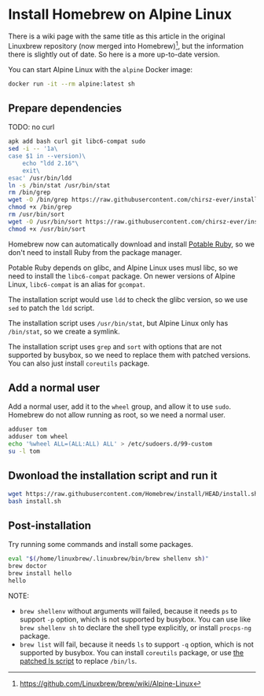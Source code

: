 # Install Homebrew on Alpine Linux

There is a wiki page with the same title as this article in the original Linuxbrew repository
(now merged into Homebrew)[^1], but the information there is slightly out of date. So here is a
more up-to-date version.

[^1]: <https://github.com/Linuxbrew/brew/wiki/Alpine-Linux>

You can start Alpine Linux with the `alpine` Docker image:

```sh
docker run -it --rm alpine:latest sh
```

## Prepare dependencies

TODO: no curl

```sh
apk add bash curl git libc6-compat sudo
sed -i -- '1a\
case $1 in --version)\
    echo "ldd 2.16"\
    exit\
esac' /usr/bin/ldd
ln -s /bin/stat /usr/bin/stat
rm /bin/grep
wget -O /bin/grep https://raw.githubusercontent.com/chirsz-ever/install-homebrew-on-alpine-linux/master/patched-grep.sh
chmod +x /bin/grep
rm /usr/bin/sort
wget -O /usr/bin/sort https://raw.githubusercontent.com/chirsz-ever/install-homebrew-on-alpine-linux/master/patched-sort.sh
chmod +x /usr/bin/sort
```

Homebrew now can automatically download and install [Potable Ruby](https://github.com/Homebrew/homebrew-portable-ruby),
so we don't need to install Ruby from the package manager.

Potable Ruby depends on glibc, and Alpine Linux uses musl libc, so we need to install the `libc6-compat` package. On
newer versions of Alpine Linux, `libc6-compat` is an alias for `gcompat`.

The installation script would use `ldd` to check the glibc version, so we use `sed` to patch the `ldd` script.

The installation script uses `/usr/bin/stat`, but Alpine Linux only has `/bin/stat`, so we create a symlink.

The installation script uses `grep` and `sort` with options that are not supported by busybox, so we need to replace
them with patched versions. You can also just install `coreutils` package.

## Add a normal user

Add a normal user, add it to the `wheel` group, and allow it to use `sudo`. Homebrew do not allow running as root, so we
need a normal user.

```sh
adduser tom
adduser tom wheel
echo '%wheel ALL=(ALL:ALL) ALL' > /etc/sudoers.d/99-custom
su -l tom
```

## Dwonload the installation script and run it

```sh
wget https://raw.githubusercontent.com/Homebrew/install/HEAD/install.sh
bash install.sh
```

## Post-installation

Try running some commands and install some packages.

```sh
eval "$(/home/linuxbrew/.linuxbrew/bin/brew shellenv sh)"
brew doctor
brew install hello
hello
```

NOTE:

- `brew shellenv` without arguments will failed, because it needs `ps` to support `-p` option, which is not supported
by busybox. You can use like `brew shellenv sh` to declare the shell type explicitly, or install `procps-ng` package.
- `brew list` will fail, because it needs `ls` to support `-q` option, which is not supported by busybox. You can
install `coreutils` package, or use [the patched ls script](./patched-ls.sh) to replace `/bin/ls`.
